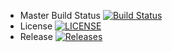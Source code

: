 - Master Build Status [![Build Status](https://travis-ci.org/Fraser83/SofEngMet.svg?branch=master)](https://travis-ci.org/Fraser83/SofEngMet)
- License [![LICENSE](https://img.shields.io/github/license/Fraser83/SofEngMet.svg?style=flat-square)](https://github.com/Fraser83/SofEngMet/blob/master/LICENSE)
- Release [![Releases](https://img.shields.io/github/release/Fraser83/SofEngMet/all.svg?style=flat-square)](https://github.com/kFraser83/SofEngMet/releases)